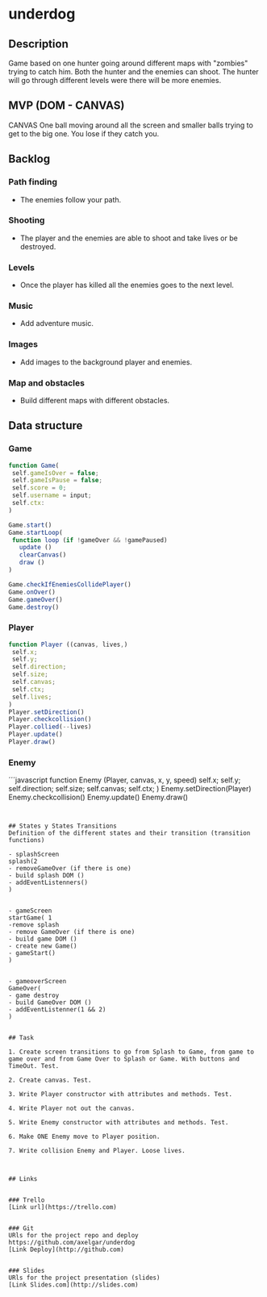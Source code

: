 # underdog

## Description
Game based on one hunter going around different maps with "zombies" trying to catch him. Both the hunter and the enemies can shoot. The hunter will go through different levels were there will be more enemies. 


## MVP (DOM - CANVAS)

CANVAS
One ball moving around all the screen and smaller balls trying to get to the big one. You lose if they catch you. 


## Backlog
### Path finding
- The enemies follow your path.

### Shooting
- The player and the enemies are able to shoot and take lives or be destroyed.

### Levels
- Once the player has killed all the enemies goes to the next level. 

### Music
- Add adventure music.

### Images
- Add images to the background player and enemies.

### Map and obstacles
- Build different maps with different obstacles.


## Data structure
### Game
```javascript
function Game(
 self.gameIsOver = false;
 self.gameIsPause = false;
 self.score = 0;
 self.username = input;
 self.ctx:
)

Game.start()
Game.startLoop(
 function loop (if !gameOver && !gamePaused)
   update ()
   clearCanvas()
   draw ()
)

Game.checkIfEnemiesCollidePlayer()
Game.onOver()
Game.gameOver()
Game.destroy()
```

### Player

```javascript
function Player ((canvas, lives,)
 self.x;
 self.y;
 self.direction;
 self.size;
 self.canvas;
 self.ctx;
 self.lives;
)
Player.setDirection()
Player.checkcollision()
Player.collied(--lives)
Player.update()
Player.draw()

```

### Enemy
´´´javascript
function Enemy (Player, canvas, x, y, speed)
 self.x;
 self.y;
 self.direction;
 self.size;
 self.canvas;
 self.ctx;
)
Enemy.setDirection(Player)
Enemy.checkcollision()
Enemy.update()
Enemy.draw()

```


## States y States Transitions
Definition of the different states and their transition (transition functions)

- splashScreen
splash(2
- removeGameOver (if there is one)
- build splash DOM ()
- addEventListenners()
)


- gameScreen
startGame( 1
-remove splash
- remove GameOver (if there is one)
- build game DOM ()
- create new Game()
- gameStart()  
)


- gameoverScreen
GameOver(
- game destroy
- build GameOver DOM ()
- addEventListenner(1 && 2)
)


## Task

1. Create screen transitions to go from Splash to Game, from game to game over and from Game Over to Splash or Game. With buttons and TimeOut. Test.

2. Create canvas. Test.

3. Write Player constructor with attributes and methods. Test.

4. Write Player not out the canvas.

5. Write Enemy constructor with attributes and methods. Test. 

6. Make ONE Enemy move to Player position.

7. Write collision Enemy and Player. Loose lives. 



## Links


### Trello
[Link url](https://trello.com)


### Git
URls for the project repo and deploy
https://github.com/axelgar/underdog
[Link Deploy](http://github.com)


### Slides
URls for the project presentation (slides)
[Link Slides.com](http://slides.com)